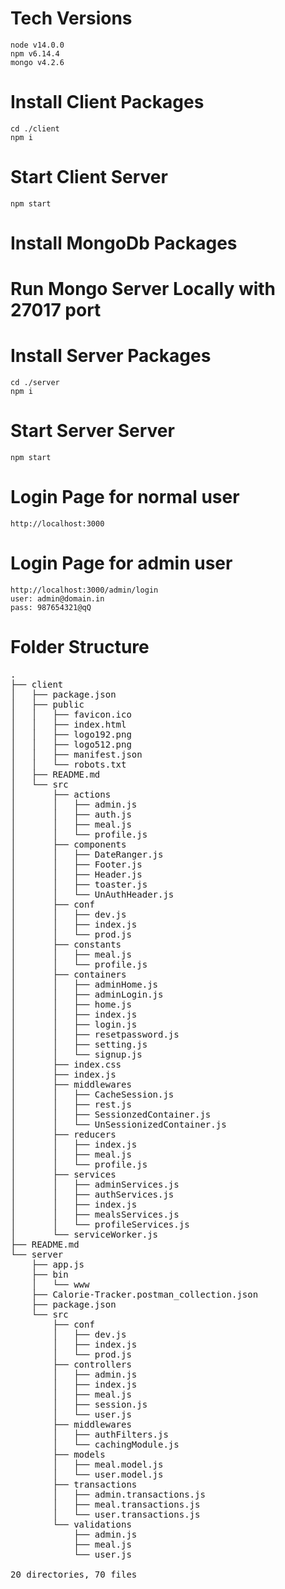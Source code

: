 # Tech Versions 
    node v14.0.0
    npm v6.14.4
    mongo v4.2.6
# Install Client Packages
    cd ./client
    npm i
# Start Client Server
    npm start
# Install MongoDb Packages
# Run Mongo Server Locally with 27017 port
# Install Server Packages
    cd ./server
    npm i
# Start Server Server
    npm start
# Login Page for normal user
    http://localhost:3000
# Login Page for admin user
    http://localhost:3000/admin/login
    user: admin@domain.in  
    pass: 987654321@qQ

# Folder Structure

<pre>
.
├── client
│   ├── package.json
│   ├── public
│   │   ├── favicon.ico
│   │   ├── index.html
│   │   ├── logo192.png
│   │   ├── logo512.png
│   │   ├── manifest.json
│   │   └── robots.txt
│   ├── README.md
│   └── src
│       ├── actions
│       │   ├── admin.js
│       │   ├── auth.js
│       │   ├── meal.js
│       │   └── profile.js
│       ├── components
│       │   ├── DateRanger.js
│       │   ├── Footer.js
│       │   ├── Header.js
│       │   ├── toaster.js
│       │   └── UnAuthHeader.js
│       ├── conf
│       │   ├── dev.js
│       │   ├── index.js
│       │   └── prod.js
│       ├── constants
│       │   ├── meal.js
│       │   └── profile.js
│       ├── containers
│       │   ├── adminHome.js
│       │   ├── adminLogin.js
│       │   ├── home.js
│       │   ├── index.js
│       │   ├── login.js
│       │   ├── resetpassword.js
│       │   ├── setting.js
│       │   └── signup.js
│       ├── index.css
│       ├── index.js
│       ├── middlewares
│       │   ├── CacheSession.js
│       │   ├── rest.js
│       │   ├── SessionzedContainer.js
│       │   └── UnSessionizedContainer.js
│       ├── reducers
│       │   ├── index.js
│       │   ├── meal.js
│       │   └── profile.js
│       ├── services
│       │   ├── adminServices.js
│       │   ├── authServices.js
│       │   ├── index.js
│       │   ├── mealsServices.js
│       │   └── profileServices.js
│       └── serviceWorker.js
├── README.md
└── server
    ├── app.js
    ├── bin
    │   └── www
    ├── Calorie-Tracker.postman_collection.json
    ├── package.json
    └── src
        ├── conf
        │   ├── dev.js
        │   ├── index.js
        │   └── prod.js
        ├── controllers
        │   ├── admin.js
        │   ├── index.js
        │   ├── meal.js
        │   ├── session.js
        │   └── user.js
        ├── middlewares
        │   ├── authFilters.js
        │   └── cachingModule.js
        ├── models
        │   ├── meal.model.js
        │   └── user.model.js
        ├── transactions
        │   ├── admin.transactions.js
        │   ├── meal.transactions.js
        │   └── user.transactions.js
        └── validations
            ├── admin.js
            ├── meal.js
            └── user.js

20 directories, 70 files
</pre>